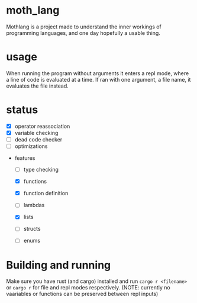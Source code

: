 # moth_lang
Mothlang is a project made to understand the inner workings of programming languages, and one day hopefully a usable thing.

# usage
When running the program without arguments it enters a repl mode, where a line of code is evaluated at a time. If ran with one argument, a file name, it evaluates the file instead.

# status
- [x] operator reassociation
- [x] variable checking
- [ ] dead code checker
- [ ] optimizations
- features
  - [ ] type checking
  - [x] functions
  - [x] function definition
  - [ ] lambdas
  - [x] lists
  - [ ] structs
  - [ ] enums


# Building and running
Make sure you have rust (and cargo) installed and run `cargo r <filename>` or `cargo r` for file and repl modes respectively.
(NOTE: currently no vaariables or functions can be preserved between repl inputs)
